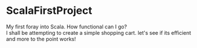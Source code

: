 # ScalaFirstProject
My first foray into Scala.  How functional can I go?  
I shall be attempting to create a simple shopping cart.  let's see if its efficient and more to the point works!

